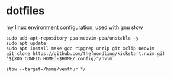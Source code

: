 # dotfiles
my linux environment configuration, used with gnu stow

```
sudo add-apt-repository ppa:neovim-ppa/unstable -y
sudo apt update
sudo apt install make gcc ripgrep unzip git xclip neovim
git clone https://github.com/thefnordling/kickstart.nvim.git "${XDG_CONFIG_HOME:-$HOME/.config}"/nvim
```
```
stow --target=/home/venthur */
```

